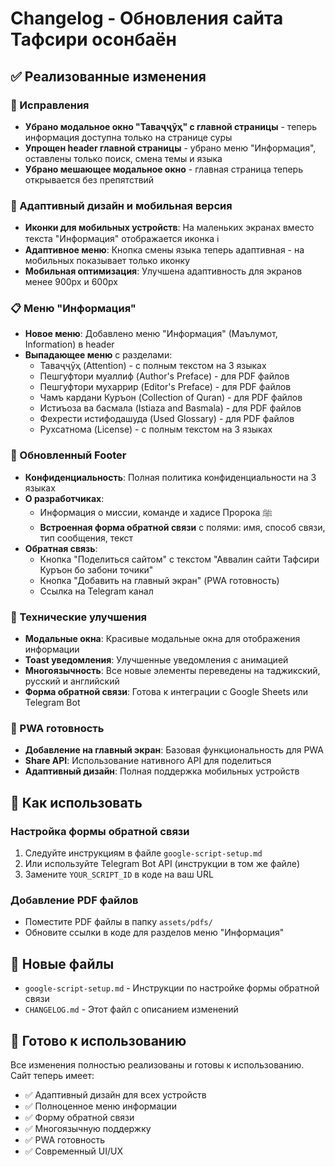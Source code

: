 # Changelog - Обновления сайта Тафсири осонбаён

## ✅ Реализованные изменения

### 🔧 Исправления
- **Убрано модальное окно "Таваҷҷӯҳ" с главной страницы** - теперь информация доступна только на странице суры
- **Упрощен header главной страницы** - убрано меню "Информация", оставлены только поиск, смена темы и языка
- **Убрано мешающее модальное окно** - главная страница теперь открывается без препятствий

### 🎨 Адаптивный дизайн и мобильная версия
- **Иконки для мобильных устройств**: На маленьких экранах вместо текста "Информация" отображается иконка ℹ️
- **Адаптивное меню**: Кнопка смены языка теперь адаптивная - на мобильных показывает только иконку
- **Мобильная оптимизация**: Улучшена адаптивность для экранов менее 900px и 600px

### 📋 Меню "Информация"
- **Новое меню**: Добавлено меню "Информация" (Маълумот, Information) в header
- **Выпадающее меню** с разделами:
  - Таваҷҷӯҳ (Attention) - с полным текстом на 3 языках
  - Пешгуфтори муаллиф (Author's Preface) - для PDF файлов
  - Пешгуфтори мухаррир (Editor's Preface) - для PDF файлов  
  - Чамъ кардани Куръон (Collection of Quran) - для PDF файлов
  - Истиъоза ва басмала (Istiaza and Basmala) - для PDF файлов
  - Фехрести истифодашуда (Used Glossary) - для PDF файлов
  - Рухсатнома (License) - с полным текстом на 3 языках

### 🦶 Обновленный Footer
- **Конфиденциальность**: Полная политика конфиденциальности на 3 языках
- **О разработчиках**: 
  - Информация о миссии, команде и хадисе Пророка ﷺ
  - **Встроенная форма обратной связи** с полями: имя, способ связи, тип сообщения, текст
- **Обратная связь**: 
  - Кнопка "Поделиться сайтом" с текстом "Аввалин сайти Тафсири Куръон бо забони точики"
  - Кнопка "Добавить на главный экран" (PWA готовность)
  - Ссылка на Telegram канал

### 🔧 Технические улучшения
- **Модальные окна**: Красивые модальные окна для отображения информации
- **Toast уведомления**: Улучшенные уведомления с анимацией
- **Многоязычность**: Все новые элементы переведены на таджикский, русский и английский
- **Форма обратной связи**: Готова к интеграции с Google Sheets или Telegram Bot

### 📱 PWA готовность
- **Добавление на главный экран**: Базовая функциональность для PWA
- **Share API**: Использование нативного API для поделиться
- **Адаптивный дизайн**: Полная поддержка мобильных устройств

## 🚀 Как использовать

### Настройка формы обратной связи
1. Следуйте инструкциям в файле `google-script-setup.md`
2. Или используйте Telegram Bot API (инструкции в том же файле)
3. Замените `YOUR_SCRIPT_ID` в коде на ваш URL

### Добавление PDF файлов
- Поместите PDF файлы в папку `assets/pdfs/`
- Обновите ссылки в коде для разделов меню "Информация"

## 📁 Новые файлы
- `google-script-setup.md` - Инструкции по настройке формы обратной связи
- `CHANGELOG.md` - Этот файл с описанием изменений

## 🎯 Готово к использованию
Все изменения полностью реализованы и готовы к использованию. Сайт теперь имеет:
- ✅ Адаптивный дизайн для всех устройств
- ✅ Полноценное меню информации
- ✅ Форму обратной связи
- ✅ Многоязычную поддержку
- ✅ PWA готовность
- ✅ Современный UI/UX

